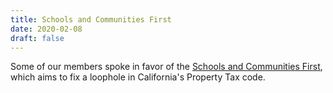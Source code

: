 ```yaml
---
title: Schools and Communities First
date: 2020-02-08
draft: false
---
```


Some of our members spoke in favor of the [Schools and Communities First], which
aims to fix a loophole in California's Property Tax code.

[Schools and Communities First]:https://www.schoolsandcommunitiesfirst.org/